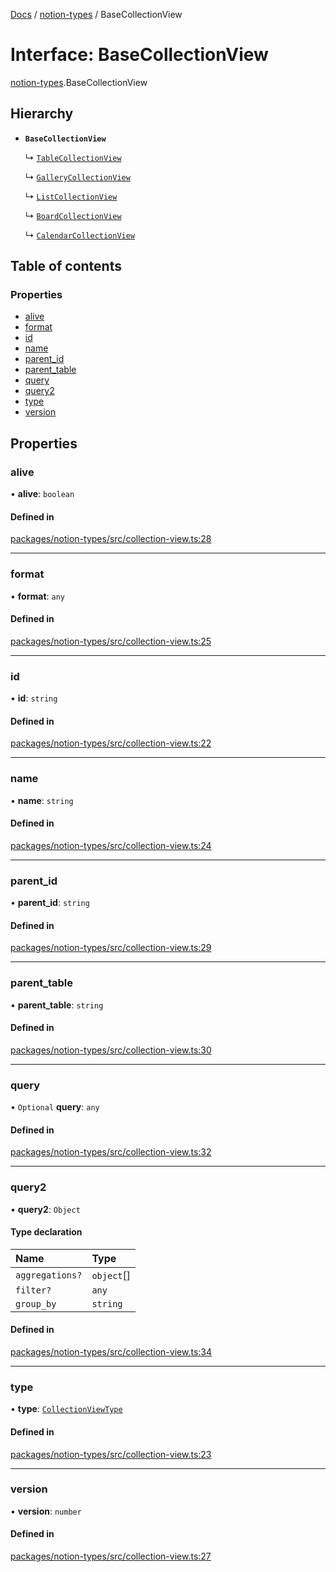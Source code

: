 [Docs](../README.md) / [notion-types](../modules/notion_types.md) / BaseCollectionView

# Interface: BaseCollectionView

[notion-types](../modules/notion_types.md).BaseCollectionView

## Hierarchy

- **`BaseCollectionView`**

  ↳ [`TableCollectionView`](notion_types.TableCollectionView.md)

  ↳ [`GalleryCollectionView`](notion_types.GalleryCollectionView.md)

  ↳ [`ListCollectionView`](notion_types.ListCollectionView.md)

  ↳ [`BoardCollectionView`](notion_types.BoardCollectionView.md)

  ↳ [`CalendarCollectionView`](notion_types.CalendarCollectionView.md)

## Table of contents

### Properties

- [alive](notion_types.BaseCollectionView.md#alive)
- [format](notion_types.BaseCollectionView.md#format)
- [id](notion_types.BaseCollectionView.md#id)
- [name](notion_types.BaseCollectionView.md#name)
- [parent\_id](notion_types.BaseCollectionView.md#parent_id)
- [parent\_table](notion_types.BaseCollectionView.md#parent_table)
- [query](notion_types.BaseCollectionView.md#query)
- [query2](notion_types.BaseCollectionView.md#query2)
- [type](notion_types.BaseCollectionView.md#type)
- [version](notion_types.BaseCollectionView.md#version)

## Properties

### alive

• **alive**: `boolean`

#### Defined in

[packages/notion-types/src/collection-view.ts:28](https://github.com/ntcho/react-notion-x/blob/dbcf322/packages/notion-types/src/collection-view.ts#L28)

___

### format

• **format**: `any`

#### Defined in

[packages/notion-types/src/collection-view.ts:25](https://github.com/ntcho/react-notion-x/blob/dbcf322/packages/notion-types/src/collection-view.ts#L25)

___

### id

• **id**: `string`

#### Defined in

[packages/notion-types/src/collection-view.ts:22](https://github.com/ntcho/react-notion-x/blob/dbcf322/packages/notion-types/src/collection-view.ts#L22)

___

### name

• **name**: `string`

#### Defined in

[packages/notion-types/src/collection-view.ts:24](https://github.com/ntcho/react-notion-x/blob/dbcf322/packages/notion-types/src/collection-view.ts#L24)

___

### parent\_id

• **parent\_id**: `string`

#### Defined in

[packages/notion-types/src/collection-view.ts:29](https://github.com/ntcho/react-notion-x/blob/dbcf322/packages/notion-types/src/collection-view.ts#L29)

___

### parent\_table

• **parent\_table**: `string`

#### Defined in

[packages/notion-types/src/collection-view.ts:30](https://github.com/ntcho/react-notion-x/blob/dbcf322/packages/notion-types/src/collection-view.ts#L30)

___

### query

• `Optional` **query**: `any`

#### Defined in

[packages/notion-types/src/collection-view.ts:32](https://github.com/ntcho/react-notion-x/blob/dbcf322/packages/notion-types/src/collection-view.ts#L32)

___

### query2

• **query2**: `Object`

#### Type declaration

| Name | Type |
| :------ | :------ |
| `aggregations?` | `object`[] |
| `filter?` | `any` |
| `group_by` | `string` |

#### Defined in

[packages/notion-types/src/collection-view.ts:34](https://github.com/ntcho/react-notion-x/blob/dbcf322/packages/notion-types/src/collection-view.ts#L34)

___

### type

• **type**: [`CollectionViewType`](../modules/notion_types.md#collectionviewtype)

#### Defined in

[packages/notion-types/src/collection-view.ts:23](https://github.com/ntcho/react-notion-x/blob/dbcf322/packages/notion-types/src/collection-view.ts#L23)

___

### version

• **version**: `number`

#### Defined in

[packages/notion-types/src/collection-view.ts:27](https://github.com/ntcho/react-notion-x/blob/dbcf322/packages/notion-types/src/collection-view.ts#L27)

